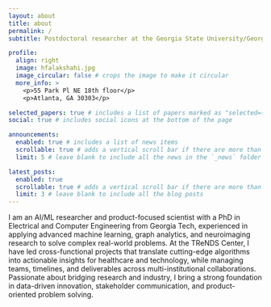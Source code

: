 ```yaml
---
layout: about
title: about
permalink: /
subtitle: Postdoctoral researcher at the Georgia State University/Georgia Institute of Technology/Emory University Center for Translational Research in Neuroimaging and Data Science (TReNDS)

profile:
  align: right
  image: hfalakshahi.jpg
  image_circular: false # crops the image to make it circular
  more_info: >
    <p>55 Park Pl NE 18th floor</p>
    <p>Atlanta, GA 30303</p>

selected_papers: true # includes a list of papers marked as "selected={true}"
social: true # includes social icons at the bottom of the page

announcements:
  enabled: true # includes a list of news items
  scrollable: true # adds a vertical scroll bar if there are more than 3 news items
  limit: 5 # leave blank to include all the news in the `_news` folder

latest_posts:
  enabled: true
  scrollable: true # adds a vertical scroll bar if there are more than 3 new posts items
  limit: 3 # leave blank to include all the blog posts
---
```


I am an AI/ML researcher and product-focused scientist with a PhD in Electrical and Computer Engineering from Georgia Tech, experienced in applying advanced machine learning, graph analytics, and neuroimaging research to solve complex real-world problems. At the TReNDS Center, I have led cross-functional projects that translate cutting-edge algorithms into actionable insights for healthcare and technology, while managing teams, timelines, and deliverables across multi-institutional collaborations. Passionate about bridging research and industry, I bring a strong foundation in data-driven innovation, stakeholder communication, and product-oriented problem solving.
